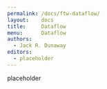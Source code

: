 ```yaml
---
permalink: /docs/ftw-dataflow/
layout:    docs
title:     Dataflow
menu:      Dataflow
authors:
  - Jack R. Dunaway
editors:
  - placeholder
---
```


placeholder
